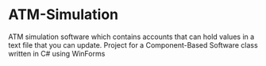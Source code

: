 # ATM-Simulation
ATM simulation software which contains accounts that can hold values in a text file that you can update. Project for a Component-Based Software class written in C# using WinForms
